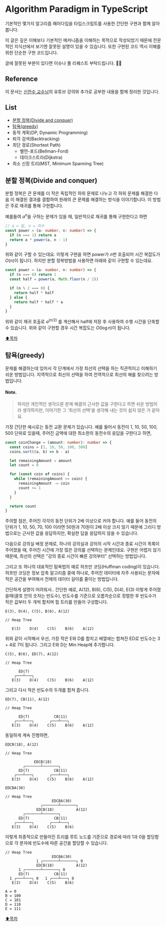 # Algorithm Paradigm in TypeScript

기본적인 몇가지 알고리즘 패러다임을 타입스크립트를 사용한 간단한 구현과 함께 알아봅니다.

이 글은 깊은 이해보다 기본적인 메커니즘을 이해하는 목적으로 작성되었기 때문에 전문적인 지식선에서 보기엔 잘못된 설명이 있을 수 있습니다. 또한 구현된 코드 역시 이해를 위한 단순한 구현 코드입니다.

글에 잘못된 부분이 있다면 이슈나 풀 리퀘스트 부탁드립니다. 🙇‍♂️

## Reference

이 문서는 [신찬수 교수님](https://www.youtube.com/@ChanSuShin)의 유튜브 강의와 추가로 공부한 내용을 함께 정리한 것입니다.

## List

- [분할 정복(Divide and conquer)](분할-정복divide-and-conquer)
- [탐욕(greedy)](탐욕greedy)
- 동적 계획(DP, Dynamic Programming)
- 퇴각 검색(Backtracking)
- 최단 경로(Shortest Path)
  - 벨먼-포드(Bellman-Ford)
  - 데이크스트라(Dijkstra)
- 최소 신장 트리(MST, Minimum Spanning Tree)

## 분할 정복(Divide and conquer)

분할 정복은 큰 문제를 더 작은 독립적인 하위 문제로 나누고 각 하위 문제를 해결한 다음 이 해결된 결과를 결합하여 원래의 큰 문제를 해결하는 방식을 이야기합니다. 이 방법은 주로 재귀를 통해 구현합니다.

예를들여 $a^n$을 구하는 문제가 있을 때, 일반적으로 재귀를 통해 구현한다고 하면

```ts
// a = 밑, n = 지수
const power = (a: number, n: number) => {
  if (n === 1) return a
  return a * power(a, n - 1)
}
```

위와 같이 구할 수 있는데요. 이렇게 구현을 하면 power가 $n$번 호출되어 시간 복잡도가 $O(n)$이 됩니다.
하지만 분할 정복방법을 사용하면 아래와 같이 구현할 수 있는데요.

```ts
const power = (a: number, n: number) => {
  if (n === 0) return 1
  const half = power(a, Math.floor(n / 2))

  if (n % 2 === 0) {
    return half * half
  } else {
    return half * half * a
  }
}
```

위와 같이 재귀 호출로 $a^(n/2)$ 를 계산해서 half에 저장 후 사용하여 수행 시간을 단축할 수 있습니다. 위와 같이 구현할 경우 시간 복잡도는 $O(\log n)$이 됩니다.

[⬆목차](#list)

## 탐욕(greedy)

문제를 해결하는데 있어서 각 단계에서 가장 최선의 선택을 하는 직관적이고 이해하기 쉬운 방법입니다. 지역적으로 최선의 선택을 하여 전역적으로 최선의 해를 찾으려는 방법입니다.

#### Note.

> 하지만 개인적인 생각으론 문제 해결의 근사한 값을 구한다고 하면 쉬운 방법이라 생각하지만, 이야기한 그 '최선의 선택'을 생각해 내는 것이 쉽지 않은 거 같아요.

가장 간단한 예시로는 동전 교환 문제가 있습니다.
예를 들어서 동전이 1, 10, 50, 100, 500 단위로 있을때, 주어진 금액에 대한 최소한의 동전수의 응답을 구한다고 하면,

```ts
const coinChange = (amount: number): number => {
  const coins = [1, 10, 50, 100, 500]
  coins.sort((a, b) => b - a)

  let remainingAmount = amount
  let count = 0

  for (const coin of coins) {
    while (remainingAmount >= coin) {
      remainingAmount -= coin
      count += 1
    }
  }

  return count
}
```

주의할 점은, 주어진 각각의 동전 단위가 2배 이상으로 커야 합니다. 예를 들어 동전의 단위가 1, 10, 50, 70, 100 이라면 50원과 70원이 2배 이상 크지 않기 때문에 그리디 방법으로는 근사한 값을 응답하지만, 확실한 답을 응답하지 않을 수 있습니다.

다음으로 강의실 배정 문제로, 하나의 강의실과 강의의 시작 시간과 종료 시간이 목록이 주어졌을 때, 주어진 시간에 가장 많은 강의를 선택하는 문제인데요. 구현은 어렵지 않기 때문에, 최선의 선택은 "강의 종료 시간이 빠른 강의부터" 선택하는 방법입니다.

그리고 또 하나의 대표적인 탐욕법의 예로 허프만 코딩(Huffman coding)이 있습니다.
허프만 코딩은 정보 압축 알고리즘 중에 하나로, 주어진 데이터에 자주 사용되는 문자에 적은 공간을 부여해서 전체의 데이터 길이를 줄이는 방법입니다.

간단하게 설명이 어려워서.. 간단한 예로, A(12), B(6), C(5), D(4), E(3) 이렇게 주어졌을때(괄호 안의 숫자는 빈도수),
빈도수를 기준으로 오름차순으로 정렬한 후 빈도수가 작은 값부터 두 개씩 합치며 힙 트리를 만들어 구성합니다.

```
E(3), D(4), C(5), B(6), A(12)

// Heap Tree

   E(3)    D(4)    C(5)    B(6)    A(12)
```

위와 같이 시작해서 우선, 가장 작은 E와 D를 합치고 배열에는 합쳐진 ED로 빈도수는 3 + 4로 7이 됩니다. 그리고 E와 D는 Min Heap에 추가합니다.

```
C(5), B(6), ED(7), A(12)

// Heap Tree

      ED(7)
    ┌───┴───┐
   E(3)    D(4)    C(5)    B(6)    A(12)
```

그리고 다시 작은 빈도수의 두개를 합쳐 줍니다.

```
ED(7), CB(11), A(12)

// Heap Tree

      ED(7)           CB(11)
    ┌───┴───┐       ┌───┴───┐
   E(3)    D(4)    C(5)    B(6)    A(12)
```

동일하게 계속 진행하면,

```
EDCB(18), A(12)

// Heap Tree

             EDCB(18)
        ┌───────┴───────┐
      ED(7)           CB(11)
    ┌───┴───┐       ┌───┴───┐
   E(3)    D(4)    C(5)    B(6)    A(12)
```

```
EDCBA(30)

// Heap Tree
                     EDCBA(30)
                ┌───────┴───────┐
              EDCB(18)          A(12)
        ┌───────┴───────┐
      ED(7)           CB(11)
    ┌───┴───┐       ┌───┴───┐
   E(3)    D(4)    C(5)    B(6)
```

이렇게 최종적으로 만들어진 트리를 루트 노드를 기준으로 경로에 따라 1과 0을 할당함으로 각 문자에 빈도수에 따른 공간을 할당할 수 있습니다.

```
// Heap Tree
                     EDCBA(30)
              1 ┌───────┴───────┐ 0
              EDCB(18)          A(12)
      1 ┌───────┴───────┐ 0
      ED(7)           CB(11)
  1 ┌───┴───┐ 0   1 ┌───┴───┐ 0
   E(3)    D(4)    C(5)    B(6)
```

```
A = 0
B = 100
C = 101
D = 110
E = 111
```

[⬆목차](#list)
